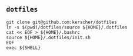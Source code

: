 `dotfiles`
----------

```shell
git clone git@github.com:kerscher/dotfiles
ln -s $(pwd)/dotfiles/source ${HOME}/.dotfiles
cat << EOF > ${HOME}/.bashrc
source ${HOME}/.dotfiles/init.sh
EOF
exec ${SHELL}
```
